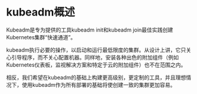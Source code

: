 # kubeadm概述

Kubeadm是专为提供的工具kubeadm init和kubeadm join最佳实践创建Kubernetes集群“快速通道”。

kubeadm执行必要的操作，以启动和运行最低限度的集群。从设计上讲，它只关心引导程序，而不关心配置机器。同样地，安装各种出色的附加组件（例如Kubernetes仪表板，监视解决方案和特定于云的附加组件）也不在范围之内。

相反，我们希望在kubeadm的基础上构建更高级别，更定制的工具，并且理想情况下，使用kubeadm作为所有部署的基础将使创建一致的集群更加容易。

